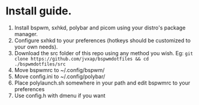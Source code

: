 # Install guide.
1. Install bspwm, sxhkd, polybar and picom using your distro's package manager.
2. Configure sxhkd to your preferences (hotkeys should be customized to your own needs).
3. Download the src folder of this repo using any method you wish. Eg: `git clone https://github.com/jvxap/bspwmdotfiles && cd ./bspwmdotfiles/src`
4. Move bspwmrc to ~/.config/bspwm/
5. Move config.ini to ~/.config/polybar/
6. Place polylaunch.sh somewhere in your path and edit bspwmrc to your preferences
7. Use config.h with dmenu if you want
